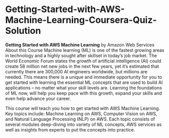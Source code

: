 # Getting-Started-with-AWS-Machine-Learning-Coursera-Quiz-Solution
**Getting Started with AWS Machine Learning**
by Amazon Web Services
About this Course
Machine learning (ML) is one of the fastest growing areas in technology and a highly sought after skillset in today’s job market. The World Economic Forum states the growth of artificial intelligence (AI) could create 58 million net new jobs in the next few years, yet it’s estimated that currently there are 300,000 AI engineers worldwide, but millions are needed. This means there is a unique and immediate opportunity for you to get started with learning the essential ML concepts that are used to build AI applications – no matter what your skill levels are. Learning the foundations of ML now, will help you keep pace with this growth, expand your skills and even help advance your career. 

This course will teach you how to get started with AWS Machine Learning. Key topics include: Machine Learning on AWS, Computer Vision on AWS, and Natural Language Processing (NLP) on AWS. Each topic consists of several modules deep-diving into variety of ML concepts, AWS services as well as insights from experts to put the concepts into practice.


